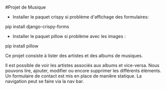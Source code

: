 #Projet de Musique
- Installer le paquet crispy si problème d'affichage des formulaires:

pip install django-crispy-forms

- Installer le paquet pillow si problème avec les images :

pip install pillow

Ce projet consiste à lister des artistes et des albums de musiques.

Il est possible de voir les artistes associés aux albums et vice-versa.
Nous pouvons lire, ajouter, modifier ou encore supprimer les différents éléments.
Un formulaire de contact est mis en place de manière statique.
La navigation peut se faire via la nav bar.